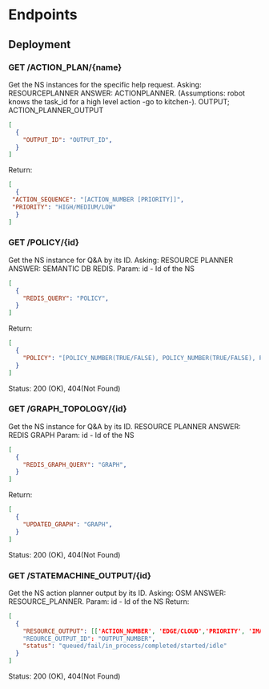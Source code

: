 # Endpoints

## Deployment


### GET /ACTION_PLAN/{name} 
Get the NS instances for the specific help request. Asking: RESOURCEPLANNER ANSWER: ACTIONPLANNER.
(Assumptions: robot knows the task_id for a high level action -go to kitchen-).
OUTPUT; ACTION_PLANNER_OUTPUT

```json
[
  {
    "OUTPUT_ID": "OUTPUT_ID",
  }
]
```


Return: 
```json
[
  {
 "ACTION_SEQUENCE": "[ACTION_NUMBER [PRIORITY]]",
 "PRIORITY": "HIGH/MEDIUM/LOW"
  }
]
```


### GET /POLICY/{id} 
Get the NS instance for Q&A by its ID. Asking: RESOURCE PLANNER ANSWER: SEMANTIC DB REDIS.
Param: id - Id of the NS

```json
[
  {
    "REDIS_QUERY": "POLICY",
  }
]
```

Return: 
```json
[
  {
    "POLICY": "[POLICY_NUMBER(TRUE/FALSE), POLICY_NUMBER(TRUE/FALSE), POLICY_NUMBER(TRUE/FALSE)]",
  }
]
```

Status: 200 (OK), 404(Not Found)

### GET /GRAPH_TOPOLOGY/{id} 
Get the NS instance for Q&A by its ID. RESOURCE PLANNER ANSWER: REDIS GRAPH
Param: id - Id of the NS

```json
[
  {
    "REDIS_GRAPH_QUERY": "GRAPH",
  }
]
```

Return: 
```json
[
  {
    "UPDATED_GRAPH": "GRAPH",
  }
]
```

Status: 200 (OK), 404(Not Found)


### GET /STATEMACHINE_OUTPUT/{id} 
Get the NS action planner output by its ID. Asking: OSM ANSWER: RESOURCE_PLANNER.
Param: id - Id of the NS
Return: 
```json
[
  {
    "RESOURCE_OUTPUT": [['ACTION_NUMBER', 'EDGE/CLOUD','PRIORITY', 'IMAGE'], ['ACTION_NUMBER', 'EDGE/CLOUD','PRIORITY', 'IMAGE'] , ['ACTION_NUMBER', 'EDGE/CLOUD','PRIORITY', 'IMAGE']]
    "REOURCE_OUTPUT_ID": "OUTPUT_NUMBER",
    "status": "queued/fail/in_process/completed/started/idle"
  }
]
```

Status: 200 (OK), 404(Not Found)
